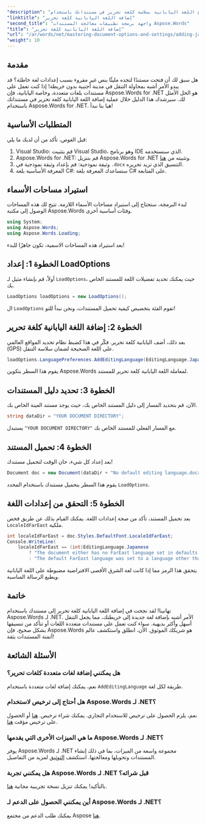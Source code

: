 ```yaml
---
"description": "تعلّم كيفية دمج اللغة اليابانية بسلاسة كلغة تحرير في مستنداتك باستخدام Aspose.Words for .NET. هذا الدليل خطوة بخطوة."
"linktitle": "إضافة اللغة اليابانية كلغة تحرير"
"second_title": "واجهة برمجة تطبيقات معالجة المستندات Aspose.Words"
"title": "إضافة اللغة اليابانية كلغة تحرير"
"url": "/ar/words/net/mastering-document-options-and-settings/adding-japanese-as-editing-languages/"
"weight": 10
---
```


## مقدمة

هل سبق لك أن فتحت مستندًا لتجده مليئًا بنص غير مقروء بسبب إعدادات لغة خاطئة؟ قد يبدو الأمر أشبه بمحاولة التنقل في مدينة أجنبية بدون خريطة! إذا كنت تعمل على مستندات بلغات متعددة، وخاصة اليابانية، فإن Aspose.Words for .NET هو الحل الأمثل لك. سيرشدك هذا الدليل خلال عملية إضافة اللغة اليابانية كلغة تحرير في مستنداتك باستخدام Aspose.Words for .NET. هيا بنا نبدأ!

## المتطلبات الأساسية

قبل الغوص، تأكد من أن لديك ما يلي:

1. Visual Studio: قم بتثبيت Visual Studio، وهو برنامج IDE الذي سنستخدمه.
2. Aspose.Words for .NET: قم بتنزيل Aspose.Words for .NET وتثبيته من [هنا](https://releases.aspose.com/words/net/).
3. وثيقة نموذجية: قم بإعداد وثيقة نموذجية في `.docx` التنسيق الذي تريد تحريره.
4. المعرفة الأساسية بلغة C#: ستساعدك المعرفة بلغة C# على المتابعة.

## استيراد مساحات الأسماء

لبدء البرمجة، ستحتاج إلى استيراد مساحات الأسماء اللازمة. تتيح لك هذه المساحات الوصول إلى مكتبة Aspose.Words وفئات أساسية أخرى.

```csharp
using System;
using Aspose.Words;
using Aspose.Words.Loading;
```

بعد استيراد هذه المساحات الاسمية، تكون جاهزًا للبدء!

## الخطوة 1: إعداد LoadOptions

أولاً، قم بإنشاء مثيل لـ `LoadOptions`، حيث يمكنك تحديد تفضيلات اللغة للمستند الخاص بك.

```csharp
LoadOptions loadOptions = new LoadOptions();
```

ال `LoadOptions` تقوم الفئة بتخصيص كيفية تحميل المستندات، ونحن نبدأ للتو!

## الخطوة 2: إضافة اللغة اليابانية كلغة تحرير

بعد ذلك، أضف اليابانية كلغة تحرير. فكّر في هذا كضبط نظام تحديد المواقع العالمي (GPS) على اللغة الصحيحة لضمان سلاسة التنقل.

```csharp
loadOptions.LanguagePreferences.AddEditingLanguage(EditingLanguage.Japanese);
```

يقوم هذا السطر بتكوين Aspose.Words لمعاملة اللغة اليابانية كلغة تحرير للمستند.

## الخطوة 3: تحديد دليل المستندات

الآن، قم بتحديد المسار إلى دليل المستند الخاص بك، حيث يوجد مستند العينة الخاص بك.

```csharp
string dataDir = "YOUR DOCUMENT DIRECTORY";
```

يستبدل `"YOUR DOCUMENT DIRECTORY"` مع المسار الفعلي للمستند الخاص بك.

## الخطوة 4: تحميل المستند

بعد إعداد كل شيء، حان الوقت لتحميل مستندك!

```csharp
Document doc = new Document(dataDir + "No default editing language.docx", loadOptions);
```

يقوم هذا السطر بتحميل مستندك باستخدام المحدد `LoadOptions`.

## الخطوة 5: التحقق من إعدادات اللغة

بعد تحميل المستند، تأكد من صحة إعدادات اللغة. يمكنك القيام بذلك عن طريق فحص `LocaleIdFarEast` ملكية.

```csharp
int localeIdFarEast = doc.Styles.DefaultFont.LocaleIdFarEast;
Console.WriteLine(
    localeIdFarEast == (int)EditingLanguage.Japanese
        ? "The document either has no FarEast language set in defaults or it was set to Japanese originally."
        : "The default FarEast language was set to a language other than Japanese, so it is not overridden.");
```

يتحقق هذا الرمز مما إذا كانت لغة الشرق الأقصى الافتراضية مضبوطة على اللغة اليابانية ويطبع الرسالة المناسبة.

## خاتمة

تهانينا! لقد نجحت في إضافة اللغة اليابانية كلغة تحرير إلى مستندك باستخدام Aspose.Words لـ .NET. الأمر أشبه بإضافة لغة جديدة إلى خريطتك، مما يجعل التنقل أسهل وأكثر بديهية. سواء كنت تعمل على مستندات متعددة اللغات أو تتأكد من تنسيقها بشكل صحيح، فإن Aspose.Words هو شريكك الموثوق. الآن، انطلق واستكشف عالم أتمتة المستندات بثقة!

## الأسئلة الشائعة

### هل يمكنني إضافة لغات متعددة كلغات تحرير؟
نعم، يمكنك إضافة لغات متعددة باستخدام `AddEditingLanguage` طريقة لكل لغة.

### هل أحتاج إلى ترخيص لاستخدام Aspose.Words لـ .NET؟
نعم، يلزم الحصول على ترخيص للاستخدام التجاري. يمكنك شراء ترخيص. [هنا](https://purchase.aspose.com/buy) أو الحصول على ترخيص مؤقت [هنا](https://purchase.aspose.com/temporary-license/).

### ما هي الميزات الأخرى التي يقدمها Aspose.Words لـ .NET؟
يوفر Aspose.Words لـ .NET مجموعة واسعة من الميزات، بما في ذلك إنشاء المستندات وتحويلها ومعالجتها. استكشف [التوثيق](https://reference.aspose.com/words/net/) لمزيد من التفاصيل.

### هل يمكنني تجربة Aspose.Words لـ .NET قبل شرائه؟
بالتأكيد! يمكنك تنزيل نسخة تجريبية مجانية [هنا](https://releases.aspose.com/).

### أين يمكنني الحصول على الدعم لـ Aspose.Words لـ .NET؟
يمكنك طلب الدعم من مجتمع Aspose [هنا](https://forum.aspose.com/c/words/8).
